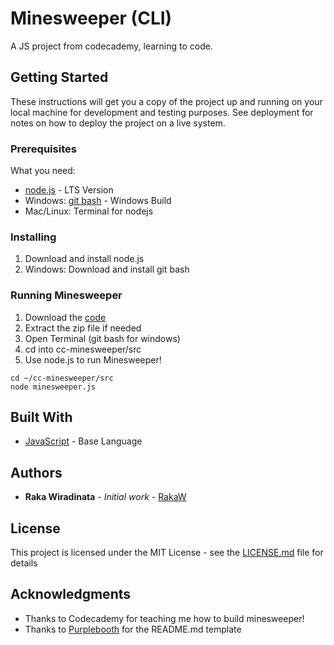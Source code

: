 # Minesweeper (CLI)

A JS project from codecademy, learning to code.

## Getting Started

These instructions will get you a copy of the project up and running on your local machine for development and testing purposes. See deployment for notes on how to deploy the project on a live system.

### Prerequisites

What you need:
* [node.js](https://nodejs.org/en/) - LTS Version
* Windows: [git bash](https://git-scm.com/download/win) - Windows Build
* Mac/Linux: Terminal for nodejs

### Installing

1. Download and install node.js
2. Windows: Download and install git bash

### Running Minesweeper

1. Download the [code](https://github.com/rakaw/cc-minesweeper)
2. Extract the zip file if needed
3. Open Terminal (git bash for windows)
4. cd into cc-minesweeper/src
5. Use node.js to run Minesweeper!

```
cd ~/cc-minesweeper/src
node minesweeper.js

```

## Built With

* [JavaScript](https://www.javascript.com) - Base Language


## Authors

* **Raka Wiradinata** - *Initial work* - [RakaW](https://github.com/RakaW)

## License

This project is licensed under the MIT License - see the [LICENSE.md](LICENSE.md) file for details

## Acknowledgments

* Thanks to Codecademy for teaching me how to build minesweeper!
* Thanks to [Purplebooth](https://gist.github.com/PurpleBooth/109311bb0361f32d87a2/) for the README.md template
